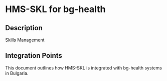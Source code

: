 # HMS-SKL for bg-health

## Description

Skills Management

## Integration Points

This document outlines how HMS-SKL is integrated with bg-health systems in Bulgaria.
